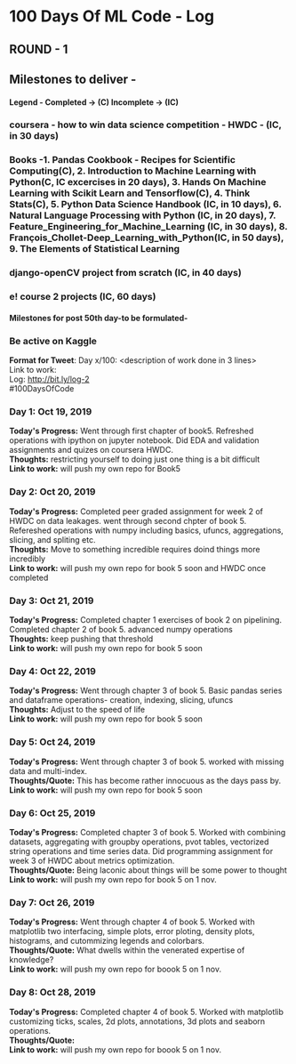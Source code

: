 # 100 Days Of ML Code - Log

## ROUND - 1

## Milestones to deliver - 
#### Legend - Completed -> (C) Incomplete -> (IC)
### coursera - how to win data science competition - HWDC -  (IC, in 30 days) 
### Books -1. Pandas Cookbook - Recipes for Scientific Computing(C), 2. Introduction to Machine Learning with Python(C, IC excercises in 20 days), 3. Hands On Machine Learning with Scikit Learn and Tensorflow(C), 4. Think Stats(C),  5. Python Data Science Handbook (IC, in 10 days), 6. Natural Language Processing with Python (IC, in 20 days), 7. Feature_Engineering_for_Machine_Learning (IC, in 30 days), 8. François_Chollet-Deep_Learning_with_Python(IC, in 50 days), 9. The Elements of Statistical Learning 
### django-openCV project from scratch (IC, in 40 days)
### e! course 2 projects (IC, 60 days)
#### Milestones for post 50th day-to be formulated-
### Be active on Kaggle

**Format for Tweet**:
Day x/100: <description of work done in 3 lines><br>
Link to work: <if required><br>
Log: http://bit.ly/log-2<br>
#100DaysOfCode
  
### Day 1: Oct 19, 2019 
**Today's Progress:** Went through first chapter of book5. Refreshed operations with ipython on jupyter notebook. Did EDA and validation assignments and quizes on coursera HWDC.<br>
**Thoughts:** restricting yourself to doing just one thing is a bit difficult<br>
**Link to work:** will push my own repo for Book5

### Day 2: Oct 20, 2019 
**Today's Progress:** Completed peer graded assignment for week 2 of HWDC on data leakages. went through second chpter of book 5. Refereshed operations with numpy including basics, ufuncs, aggregations, slicing, and spliting etc.<br>
**Thoughts:** Move to something incredible requires doind things more incredibly<br>
**Link to work:** will push my own repo for book 5 soon and HWDC once completed

### Day 3: Oct 21, 2019 
**Today's Progress:** Completed chapter 1 exercises of book 2 on pipelining. Completed chapter 2 of book 5. advanced numpy operations<br>
**Thoughts:** keep pushing that threshold<br>
**Link to work:** will push my own repo for book 5 soon

### Day 4: Oct 22, 2019 
**Today's Progress:** Went through chapter 3 of book 5. Basic pandas series and dataframe operations- creation, indexing, slicing, ufuncs<br>
**Thoughts:** Adjust to the speed of life<br>
**Link to work:** will push my own repo for book 5 soon

### Day 5: Oct 24, 2019 
**Today's Progress:** Went through chapter 3 of book 5. worked with missing data and multi-index.<br>
**Thoughts/Quote:** This has become rather innocuous as the days pass by.<br>
**Link to work:** will push my own repo for book 5 soon

### Day 6: Oct 25, 2019 
**Today's Progress:** Completed chapter 3 of book 5. Worked with combining datasets, aggregating with groupby operations, pvot tables, vectorized string operations and time series data. Did programming assignment for week 3 of HWDC about metrics optimization. <br>
**Thoughts/Quote:** Being laconic about things will be some power to thought<br>
**Link to work:** will push my own repo for book 5 on 1 nov.

### Day 7: Oct 26, 2019 
**Today's Progress:** Went through chapter 4 of book 5. Worked with matplotlib two interfacing, simple plots, error ploting, density plots, histograms, and cutommizing legends and colorbars.<br>
**Thoughts/Quote:** What dwells within the venerated expertise of knowledge?<br>
**Link to work:** will push my own repo for boook 5 on 1 nov.

### Day 8: Oct 28, 2019 
**Today's Progress:** Completed chapter 4 of book 5. Worked with matplotlib customizing ticks, scales, 2d plots, annotations, 3d plots and seaborn operations.<br>
**Thoughts/Quote:** <br>
**Link to work:** will push my own repo for boook 5 on 1 nov.
